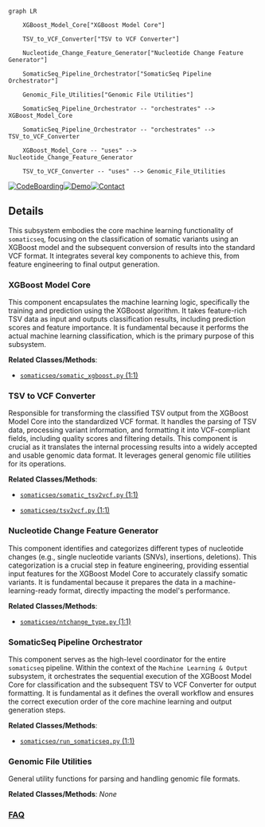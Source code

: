 ```mermaid

graph LR

    XGBoost_Model_Core["XGBoost Model Core"]

    TSV_to_VCF_Converter["TSV to VCF Converter"]

    Nucleotide_Change_Feature_Generator["Nucleotide Change Feature Generator"]

    SomaticSeq_Pipeline_Orchestrator["SomaticSeq Pipeline Orchestrator"]

    Genomic_File_Utilities["Genomic File Utilities"]

    SomaticSeq_Pipeline_Orchestrator -- "orchestrates" --> XGBoost_Model_Core

    SomaticSeq_Pipeline_Orchestrator -- "orchestrates" --> TSV_to_VCF_Converter

    XGBoost_Model_Core -- "uses" --> Nucleotide_Change_Feature_Generator

    TSV_to_VCF_Converter -- "uses" --> Genomic_File_Utilities

```



[![CodeBoarding](https://img.shields.io/badge/Generated%20by-CodeBoarding-9cf?style=flat-square)](https://github.com/CodeBoarding/GeneratedOnBoardings)[![Demo](https://img.shields.io/badge/Try%20our-Demo-blue?style=flat-square)](https://www.codeboarding.org/demo)[![Contact](https://img.shields.io/badge/Contact%20us%20-%20contact@codeboarding.org-lightgrey?style=flat-square)](mailto:contact@codeboarding.org)



## Details



This subsystem embodies the core machine learning functionality of `somaticseq`, focusing on the classification of somatic variants using an XGBoost model and the subsequent conversion of results into the standard VCF format. It integrates several key components to achieve this, from feature engineering to final output generation.



### XGBoost Model Core

This component encapsulates the machine learning logic, specifically the training and prediction using the XGBoost algorithm. It takes feature-rich TSV data as input and outputs classification results, including prediction scores and feature importance. It is fundamental because it performs the actual machine learning classification, which is the primary purpose of this subsystem.





**Related Classes/Methods**:



- <a href="https://github.com/bioinform/somaticseq/somaticseq/somatic_xgboost.py#L1-L1" target="_blank" rel="noopener noreferrer">`somaticseq/somatic_xgboost.py` (1:1)</a>





### TSV to VCF Converter

Responsible for transforming the classified TSV output from the XGBoost Model Core into the standardized VCF format. It handles the parsing of TSV data, processing variant information, and formatting it into VCF-compliant fields, including quality scores and filtering details. This component is crucial as it translates the internal processing results into a widely accepted and usable genomic data format. It leverages general genomic file utilities for its operations.





**Related Classes/Methods**:



- <a href="https://github.com/bioinform/somaticseq/somaticseq/somatic_tsv2vcf.py#L1-L1" target="_blank" rel="noopener noreferrer">`somaticseq/somatic_tsv2vcf.py` (1:1)</a>

- <a href="https://github.com/bioinform/somaticseq/somaticseq/tsv2vcf.py#L1-L1" target="_blank" rel="noopener noreferrer">`somaticseq/tsv2vcf.py` (1:1)</a>





### Nucleotide Change Feature Generator

This component identifies and categorizes different types of nucleotide changes (e.g., single nucleotide variants (SNVs), insertions, deletions). This categorization is a crucial step in feature engineering, providing essential input features for the XGBoost Model Core to accurately classify somatic variants. It is fundamental because it prepares the data in a machine-learning-ready format, directly impacting the model's performance.





**Related Classes/Methods**:



- <a href="https://github.com/bioinform/somaticseq/somaticseq/ntchange_type.py#L1-L1" target="_blank" rel="noopener noreferrer">`somaticseq/ntchange_type.py` (1:1)</a>





### SomaticSeq Pipeline Orchestrator

This component serves as the high-level coordinator for the entire `somaticseq` pipeline. Within the context of the `Machine Learning & Output` subsystem, it orchestrates the sequential execution of the XGBoost Model Core for classification and the subsequent TSV to VCF Converter for output formatting. It is fundamental as it defines the overall workflow and ensures the correct execution order of the core machine learning and output generation steps.





**Related Classes/Methods**:



- <a href="https://github.com/bioinform/somaticseq/somaticseq/run_somaticseq.py#L1-L1" target="_blank" rel="noopener noreferrer">`somaticseq/run_somaticseq.py` (1:1)</a>





### Genomic File Utilities

General utility functions for parsing and handling genomic file formats.





**Related Classes/Methods**: _None_







### [FAQ](https://github.com/CodeBoarding/GeneratedOnBoardings/tree/main?tab=readme-ov-file#faq)